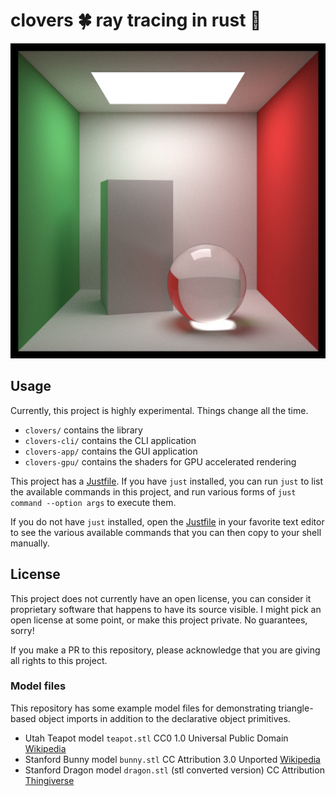 # clovers 🍀 ray tracing in rust 🦀

![Raytraced render of a Cornell box with a large ceiling light, one green wall, one red wall, one tall box, and a glass sphere.](scene.png)

## Usage

Currently, this project is highly experimental. Things change all the time.

- `clovers/` contains the library
- `clovers-cli/` contains the CLI application
- `clovers-app/` contains the GUI application
- `clovers-gpu/` contains the shaders for GPU accelerated rendering

This project has a [Justfile](https://github.com/casey/just). If you have `just` installed, you can run `just` to list the available commands in this project, and run various forms of `just command --option args` to execute them.

If you do not have `just` installed, open the [Justfile](./Justfile) in your favorite text editor to see the various available commands that you can then copy to your shell manually.

## License

This project does not currently have an open license, you can consider it proprietary software that happens to have its source visible.
I might pick an open license at some point, or make this project private.
No guarantees, sorry!

If you make a PR to this repository, please acknowledge that you are giving all rights to this project.

### Model files

This repository has some example model files for demonstrating triangle-based object imports in addition to the declarative object primitives.

- Utah Teapot model `teapot.stl` CC0 1.0 Universal Public Domain [Wikipedia](https://en.wikipedia.org/wiki/File:Utah_teapot_(solid).stl)
- Stanford Bunny model `bunny.stl` CC Attribution 3.0 Unported [Wikipedia](https://commons.wikimedia.org/wiki/File:Stanford_Bunny.stl)
- Stanford Dragon model `dragon.stl` (stl converted version) CC Attribution [Thingiverse](https://www.thingiverse.com/thing:27666)

